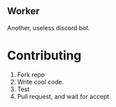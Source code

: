 ## Worker
Another, useless discord bot.

# Contributing
1. Fork repo
2. Write cool code.
3. Test
4. Pull request, and wait for accept 

